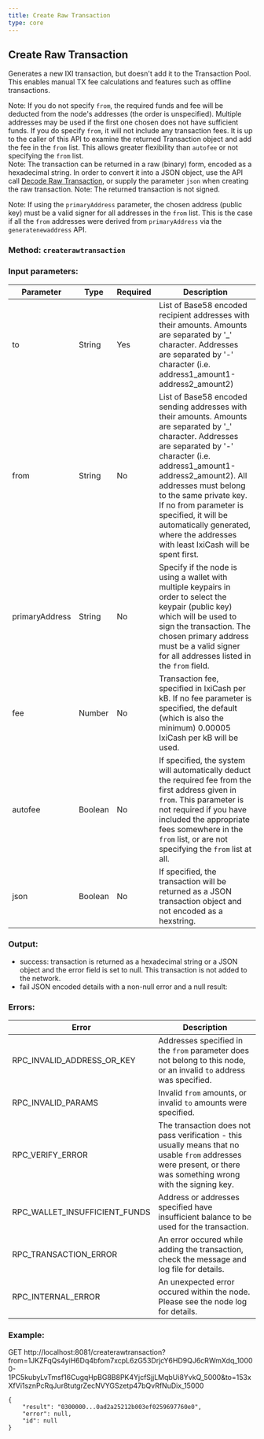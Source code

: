```yaml
---
title: Create Raw Transaction
type: core
---
```

## Create Raw Transaction
Generates a new IXI transaction, but doesn't add it to the Transaction Pool. This enables manual TX fee calculations and features such as offline transactions.

Note: If you do not specify `from`, the required funds and fee will be deducted from the node's addresses (the order is unspecified). Multiple addresses may be used if the first one chosen does not have sufficient funds.
If you do specify `from`, it will not include any transaction fees. It is up to the caller of this API to examine the returned Transaction object and add the fee in the `from` list. This allows greater flexibility than `autofee` or not specifying the `from` list.  
Note: The transaction can be returned in a raw (binary) form, encoded as a hexadecimal string. In order to convert it into a JSON object, use the API call [Decode Raw Transaction](https://projectixian.github.io/api_docs/core_decode_raw_transaction.html), or supply the parameter `json` when creating the raw transaction.
Note: The returned transaction is not signed.

Note: If using the `primaryAddress` parameter, the chosen address (public key) must be a valid signer for all addresses in the `from` list. This is the case if all the `from` addresses were derived from `primaryAddress` via the `generatenewaddress` API.
 
### Method: `createrawtransaction`
### Input parameters:

| Parameter | Type | Required | Description |
| --- | --- | --- | --- |
| to | String | Yes | List of Base58 encoded recipient addresses with their amounts. Amounts are separated by '_' character. Addresses are separated by '-' character (i.e. address1_amount1-address2_amount2) |
| from | String | No | List of Base58 encoded sending addresses with their amounts. Amounts are separated by '_' character. Addresses are separated by '-' character (i.e. address1_amount1-address2_amount2). All addresses must belong to the same private key. If no from parameter is specified, it will be automatically generated, where the addresses with least IxiCash will be spent first. |
| primaryAddress | String | No | Specify if the node is using a wallet with multiple keypairs in order to select the keypair (public key) which will be used to sign the transaction. The chosen primary address must be a valid signer for all addresses listed in the `from` field. |
| fee | Number | No | Transaction fee, specified in IxiCash per kB. If no fee parameter is specified, the default (which is also the minimum) 0.00005 IxiCash per kB will be used. |
| autofee | Boolean | No | If specified, the system will automatically deduct the required fee from the first address given in `from`. This parameter is not required if you have included the appropriate fees somewhere in the `from` list, or are not specifying the `from` list at all. |
| json | Boolean | No | If specified, the transaction will be returned as a JSON transaction object and not encoded as a hexstring. |

### Output:
- success: transaction is returned as a hexadecimal string or a JSON object and the error field is set to null. This transaction is not added to the network.
- fail JSON encoded details with a non-null error and a null result:

### Errors:

| Error | Description |
| --- | --- |
| RPC_INVALID_ADDRESS_OR_KEY | Addresses specified in the `from` parameter does not belong to this node, or an invalid `to` address was specified. | 
| RPC_INVALID_PARAMS | Invalid `from` amounts, or invalid `to` amounts were specified. |
| RPC_VERIFY_ERROR | The transaction does not pass verification - this usually means that no usable `from` addresses were present, or there was something wrong with the signing key. |
| RPC_WALLET_INSUFFICIENT_FUNDS | Address or addresses specified have insufficient balance to be used for the transaction. |
| RPC_TRANSACTION_ERROR | An error occured while adding the transaction, check the message and log file for details. |
| RPC_INTERNAL_ERROR | An unexpected error occured within the node. Please see the node log for details. |

### Example:
GET http://localhost:8081/createrawtransaction?from=1JKZFqQs4yiH6Dq4bfom7xcpL6zG53DrjcY6HD9QJ6cRWmXdq_10000-1PC5kubyLvTmsf16CugqHpBG8B8PK4YjcfSjjLMqbUi8YvkQ_5000&to=153xXfVi1sznPcRqJur8tutgrZecNVYGSzetp47bQvRfNuDix_15000

```
{
	"result": "0300000...0ad2a25212b003ef0259697760e0",
	"error": null,
	"id": null
}
```
